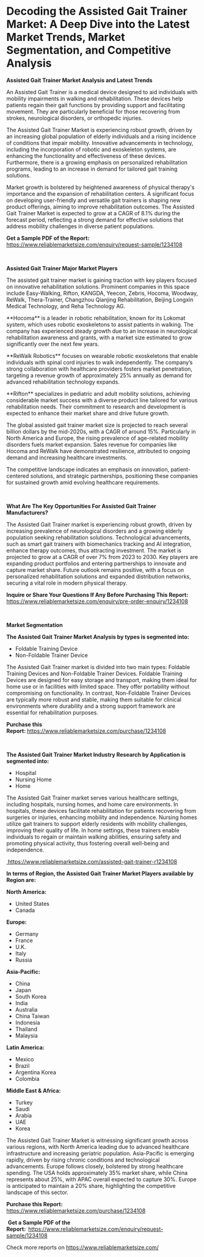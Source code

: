<p><h1>Decoding the Assisted Gait Trainer Market: A Deep Dive into the Latest Market Trends, Market Segmentation, and Competitive Analysis</h1></p><p><strong>Assisted Gait Trainer Market Analysis and Latest Trends</strong></p>
<p><p>An Assisted Gait Trainer is a medical device designed to aid individuals with mobility impairments in walking and rehabilitation. These devices help patients regain their gait functions by providing support and facilitating movement. They are particularly beneficial for those recovering from strokes, neurological disorders, or orthopedic injuries.</p><p>The Assisted Gait Trainer Market is experiencing robust growth, driven by an increasing global population of elderly individuals and a rising incidence of conditions that impair mobility. Innovative advancements in technology, including the incorporation of robotic and exoskeleton systems, are enhancing the functionality and effectiveness of these devices. Furthermore, there is a growing emphasis on personalized rehabilitation programs, leading to an increase in demand for tailored gait training solutions.</p><p>Market growth is bolstered by heightened awareness of physical therapy's importance and the expansion of rehabilitation centers. A significant focus on developing user-friendly and versatile gait trainers is shaping new product offerings, aiming to improve rehabilitation outcomes. The Assisted Gait Trainer Market is expected to grow at a CAGR of 8.1% during the forecast period, reflecting a strong demand for effective solutions that address mobility challenges in diverse patient populations.</p></p>
<p><strong>Get a Sample PDF of the Report:&nbsp;</strong> <a href="https://www.reliablemarketsize.com/enquiry/request-sample/1234108?utm_campaign=3563&utm_medium=2&utm_source=Github&utm_content=ia&utm_term=25032025&utm_id=assisted-gait-trainer">https://www.reliablemarketsize.com/enquiry/request-sample/1234108</a></p>
<p>&nbsp;</p>
<p><strong>Assisted Gait Trainer Major Market Players</strong></p>
<p><p>The assisted gait trainer market is gaining traction with key players focused on innovative rehabilitation solutions. Prominent companies in this space include Easy-Walking, Rifton, KANGDA, Yeecon, Zebris, Hocoma, Woodway, ReWalk, Thera-Trainer, Changzhou Qianjing Rehabilitation, Beijing Longxin Medical Technology, and Reha Technology AG.</p><p>**Hocoma** is a leader in robotic rehabilitation, known for its Lokomat system, which uses robotic exoskeletons to assist patients in walking. The company has experienced steady growth due to an increase in neurological rehabilitation awareness and grants, with a market size estimated to grow significantly over the next few years.</p><p>**ReWalk Robotics** focuses on wearable robotic exoskeletons that enable individuals with spinal cord injuries to walk independently. The company’s strong collaboration with healthcare providers fosters market penetration, targeting a revenue growth of approximately 25% annually as demand for advanced rehabilitation technology expands.</p><p>**Rifton** specializes in pediatric and adult mobility solutions, achieving considerable market success with a diverse product line tailored for various rehabilitation needs. Their commitment to research and development is expected to enhance their market share and drive future growth.</p><p>The global assisted gait trainer market size is projected to reach several billion dollars by the mid-2020s, with a CAGR of around 15%. Particularly in North America and Europe, the rising prevalence of age-related mobility disorders fuels market expansion. Sales revenue for companies like Hocoma and ReWalk have demonstrated resilience, attributed to ongoing demand and increasing healthcare investments.</p><p>The competitive landscape indicates an emphasis on innovation, patient-centered solutions, and strategic partnerships, positioning these companies for sustained growth amid evolving healthcare requirements.</p></p>
<p>&nbsp;</p>
<p><strong>What Are The Key Opportunities For Assisted Gait Trainer Manufacturers?</strong></p>
<p><p>The Assisted Gait Trainer market is experiencing robust growth, driven by increasing prevalence of neurological disorders and a growing elderly population seeking rehabilitation solutions. Technological advancements, such as smart gait trainers with biomechanics tracking and AI integration, enhance therapy outcomes, thus attracting investment. The market is projected to grow at a CAGR of over 7% from 2023 to 2030. Key players are expanding product portfolios and entering partnerships to innovate and capture market share. Future outlook remains positive, with a focus on personalized rehabilitation solutions and expanded distribution networks, securing a vital role in modern physical therapy.</p></p>
<p><strong>Inquire or Share Your Questions If Any Before Purchasing This Report:</strong> <a href="https://www.reliablemarketsize.com/enquiry/pre-order-enquiry/1234108?utm_campaign=3563&utm_medium=2&utm_source=Github&utm_content=ia&utm_term=25032025&utm_id=assisted-gait-trainer">https://www.reliablemarketsize.com/enquiry/pre-order-enquiry/1234108</a></p>
<p>&nbsp;</p>
<p><strong>Market Segmentation</strong></p>
<p><strong>The Assisted Gait Trainer Market Analysis by types is segmented into:</strong></p>
<p><ul><li>Foldable Training Device</li><li>Non-Foldable Trainer Device</li></ul></p>
<p><p>The Assisted Gait Trainer market is divided into two main types: Foldable Training Devices and Non-Foldable Trainer Devices. Foldable Training Devices are designed for easy storage and transport, making them ideal for home use or in facilities with limited space. They offer portability without compromising on functionality. In contrast, Non-Foldable Trainer Devices are typically more robust and stable, making them suitable for clinical environments where durability and a strong support framework are essential for rehabilitation purposes.</p></p>
<p><strong>Purchase this Report:&nbsp;</strong><a href="https://www.reliablemarketsize.com/purchase/1234108?utm_campaign=3563&utm_medium=2&utm_source=Github&utm_content=ia&utm_term=25032025&utm_id=assisted-gait-trainer">https://www.reliablemarketsize.com/purchase/1234108</a></p>
<p>&nbsp;</p>
<p><strong>The Assisted Gait Trainer Market Industry Research by Application is segmented into:</strong></p>
<p><ul><li>Hospital</li><li>Nursing Home</li><li>Home</li></ul></p>
<p><p>The Assisted Gait Trainer market serves various healthcare settings, including hospitals, nursing homes, and home care environments. In hospitals, these devices facilitate rehabilitation for patients recovering from surgeries or injuries, enhancing mobility and independence. Nursing homes utilize gait trainers to support elderly residents with mobility challenges, improving their quality of life. In home settings, these trainers enable individuals to regain or maintain walking abilities, ensuring safety and promoting physical activity, thus fostering overall well-being and independence.</p></p>
<p><a href="https://www.reliablemarketsize.com/assisted-gait-trainer-r1234108?utm_campaign=3563&utm_medium=2&utm_source=Github&utm_content=ia&utm_term=25032025&utm_id=assisted-gait-trainer">&nbsp;https://www.reliablemarketsize.com/assisted-gait-trainer-r1234108</a></p>
<p><strong>In terms of Region, the Assisted Gait Trainer Market Players available by Region are:</strong></p>
<p>
    <p> <strong> North America: </strong>
        <ul>
            <li>United States</li>
            <li>Canada</li>
        </ul>
        </p> 
    <p> <strong> Europe: </strong>
        <ul>
            <li>Germany</li>
            <li>France</li>
            <li>U.K.</li>
            <li>Italy</li>
            <li>Russia</li>
        </ul>
        </p> 
    <p> <strong> Asia-Pacific: </strong>
        <ul>
            <li>China</li>
            <li>Japan</li>
            <li>South Korea</li>
            <li>India</li>
            <li>Australia</li>
            <li>China Taiwan</li>
            <li>Indonesia</li>
            <li>Thailand</li>
            <li>Malaysia</li>
        </ul>
        </p> 
    <p> <strong> Latin America: </strong>
        <ul>
            <li>Mexico</li>
            <li>Brazil</li>
            <li>Argentina Korea</li>
            <li>Colombia</li>
        </ul>
        </p> 
    <p> <strong> Middle East & Africa: </strong>
        <ul>
            <li>Turkey</li>
            <li>Saudi</li>
            <li>Arabia</li>
            <li>UAE</li>
            <li>Korea</li>
        </ul>
    </p>
    </p>
<p><p>The Assisted Gait Trainer Market is witnessing significant growth across various regions, with North America leading due to advanced healthcare infrastructure and increasing geriatric population. Asia-Pacific is emerging rapidly, driven by rising chronic conditions and technological advancements. Europe follows closely, bolstered by strong healthcare spending. The USA holds approximately 35% market share, while China represents about 25%, with APAC overall expected to capture 30%. Europe is anticipated to maintain a 20% share, highlighting the competitive landscape of this sector.</p></p>
<p><strong>Purchase this Report: </strong><a href="https://www.reliablemarketsize.com/purchase/1234108?utm_campaign=3563&utm_medium=2&utm_source=Github&utm_content=ia&utm_term=25032025&utm_id=assisted-gait-trainer">https://www.reliablemarketsize.com/purchase/1234108</a></p>
<p>&nbsp;<strong>Get a Sample PDF of the Report:&nbsp;&nbsp;</strong><a href="https://www.reliablemarketsize.com/enquiry/request-sample/1234108?utm_campaign=3563&utm_medium=2&utm_source=Github&utm_content=ia&utm_term=25032025&utm_id=assisted-gait-trainer">https://www.reliablemarketsize.com/enquiry/request-sample/1234108</a></p>
<p><strong></strong></p>
<p>Check more reports on <a href="https://www.reliablemarketsize.com/?utm_campaign=3563&utm_medium=2&utm_source=Github&utm_content=ia&utm_term=25032025&utm_id=assisted-gait-trainer">https://www.reliablemarketsize.com/</a></p>